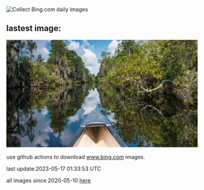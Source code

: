 ![Collect Bing.com daily images](https://github.com/counter2015/bing-daily-images/workflows/Collect%20Bing.com%20daily%20images/badge.svg)
## lastest image:
![](images/AmericanWetlands.jpg)

use github actions to download www.bing.com images.

last update:2023-05-17 01:33:53 UTC

all images since 2020-05-10 [here](https://github.com/counter2015/bing-daily-images/tree/master/images) 

